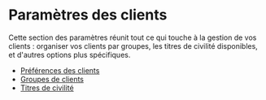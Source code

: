 # Paramètres des clients

Cette section des paramètres réunit tout ce qui touche à la gestion de vos clients : organiser vos clients par groupes, les titres de civilité disponibles, et d'autres options plus spécifiques.

* [Préférences des clients](preferences-clients.md)
* [Groupes de clients](groupes-de-clients.md)
* [Titres de civilité](titres-de-civilite.md)



